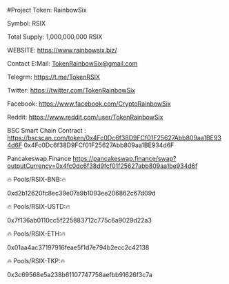 #Project
Token:
RainbowSix

Symbol:
RSIX

Total Supply:
1,000,000,000 RSIX

WEBSITE: 
https://www.rainbowsix.biz/

Contact E:Mail: 
TokenRainbowSix@gmail.com

Telegrm:
https://t.me/TokenRSIX

Twitter:
https://twitter.com/TokenRainbowSix

Facebook:
https://www.facebook.com/CryptoRainbowSix

Reddit:
https://www.reddit.com/user/TokenRainbowSix

BSC Smart Chain Contract :
https://bscscan.com/token/0x4Fc0Dc6f38D9FCf01F25627Abb809aa1BE934d6F
0x4Fc0Dc6f38D9FCf01F25627Abb809aa1BE934d6F

Pancakeswap.Finance
https://pancakeswap.finance/swap?outputCurrency=0x4fc0dc6f38d9fcf01f25627abb809aa1be934d6f

🔥 Pools/RSIX-BNB:🔥

0xd2b12620fc8ec39e07a9b1093ee206862c67d09d

🔥 Pools/RSIX-USTD:🔥

0x7f136ab0110cc5f225883712c775c6a9029d22a3

🔥 Pools/RSIX-ETH:🔥

0x01aa4ac37197916feae5f1d7e794b2ecc2c42138

🔥 Pools/RSIX-TKP:🔥

0x3c69568e5a238b61107747758aefbb91626f3c7a
